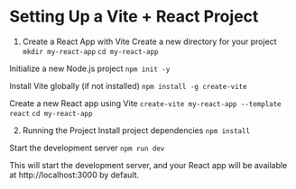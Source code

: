 # Setting Up a Vite + React Project
1. Create a React App with Vite
Create a new directory for your project
`mkdir my-react-app`
`cd my-react-app`

Initialize a new Node.js project
`npm init -y`

Install Vite globally (if not installed)
`npm install -g create-vite`

Create a new React app using Vite
`create-vite my-react-app --template react`
`cd my-react-app`

2. Running the Project
Install project dependencies
`npm install`

Start the development server
`npm run dev`

This will start the development server, and your React app will be available at http://localhost:3000 by default.
